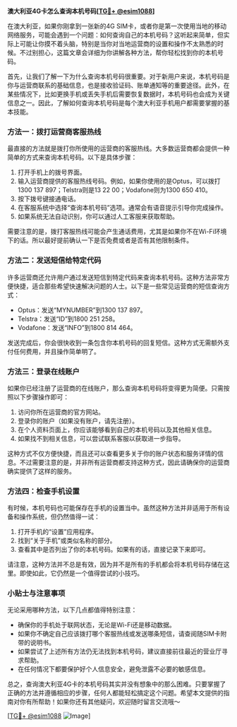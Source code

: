 **澳大利亚4G卡怎么查询本机号码[[TG💪+ @esim1088](https://t.me/s/esim1088)]**

在澳大利亚，如果你刚拿到一张新的4G SIM卡，或者你是第一次使用当地的移动网络服务，可能会遇到一个问题：如何查询自己的本机号码？这听起来简单，但实际上可能让你摸不着头脑，特别是当你对当地运营商的设置和操作不太熟悉的时候。不过别担心，这篇文章会详细为你讲解各种方法，帮你轻松找到你的本机号码。

首先，让我们了解一下为什么查询本机号码很重要。对于新用户来说，本机号码是你与运营商联系的基础信息，也是接收验证码、账单通知等的重要途径。此外，在某些情况下，比如更换手机或丢失手机后需要恢复数据时，本机号码也会成为关键信息之一。因此，了解如何查询本机号码是每个澳大利亚手机用户都需要掌握的基本技能。

### 方法一：拨打运营商客服热线

最直接的方法就是拨打你所使用的运营商的客服热线。大多数运营商都会提供一种简单的方式来查询本机号码。以下是具体步骤：

1. 打开手机上的拨号界面。
2. 输入运营商提供的客服热线号码。例如，如果你使用的是Optus，可以拨打1300 137 897；Telstra则是13 22 00；Vodafone则为1300 650 410。
3. 按下拨号键接通电话。
4. 在客服系统中选择“查询本机号码”选项。通常会有语音提示引导你完成操作。
5. 如果系统无法自动识别，你可以通过人工客服来获取帮助。

需要注意的是，拨打客服热线可能会产生通话费用，尤其是如果你不在Wi-Fi环境下的话。所以最好提前确认一下是否免费或者是否有其他限制条件。

### 方法二：发送短信给特定代码

许多运营商还允许用户通过发送短信到特定代码来查询本机号码。这种方法非常方便快捷，适合那些希望快速解决问题的人士。以下是一些常见运营商的短信查询方式：

- Optus：发送“MYNUMBER”到1300 137 897。
- Telstra：发送“ID”到1800 251 258。
- Vodafone：发送“INFO”到1800 814 464。

发送完成后，你会很快收到一条包含你本机号码的回复短信。这种方式无需额外支付任何费用，并且操作简单明了。

### 方法三：登录在线账户

如果你已经注册了运营商的在线账户，那么查询本机号码将变得更为简便。只需按照以下步骤操作即可：

1. 访问你所在运营商的官方网站。
2. 登录你的账户（如果没有账户，请先注册）。
3. 在个人资料页面上，你应该能够看到自己的本机号码以及其他相关信息。
4. 如果找不到相关信息，可以尝试联系客服以获取进一步指导。

这种方式不仅方便快捷，而且还可以查看更多关于你的账户状态和服务详情的信息。不过需要注意的是，并非所有运营商都支持这种方式，因此请确保你的运营商确实提供了这样的服务。

### 方法四：检查手机设置

有时候，本机号码也可能保存在手机的设置当中。虽然这种方法并非适用于所有设备和操作系统，但仍然值得一试：

1. 打开手机的“设置”应用程序。
2. 找到“关于手机”或类似名称的部分。
3. 查看其中是否列出了你的本机号码。如果有的话，直接记录下来即可。

请注意，这种方法并不总是有效，因为并不是所有的手机都会将本机号码存储在这里。即使如此，它仍然是一个值得尝试的小技巧。

### 小贴士与注意事项

无论采用哪种方法，以下几点都值得特别注意：

- 确保你的手机处于联网状态，无论是Wi-Fi还是移动数据。
- 如果你不确定自己应该拨打哪个客服热线或发送哪条短信，请查阅随SIM卡附带的说明书。
- 如果尝试了上述所有方法仍无法找到本机号码，建议直接前往最近的营业厅寻求帮助。
- 在任何情况下都要保护好个人信息安全，避免泄露不必要的敏感信息。

总之，查询澳大利亚4G卡的本机号码其实并没有想象中的那么困难。只要掌握了正确的方法并遵循相应的步骤，任何人都能轻松搞定这个问题。希望本文提供的指南对你有所帮助！如果你还有其他疑问，欢迎随时留言交流哦～

[[TG💪+ @esim1088](https://t.me/s/esim1088) ![Image](https://i.postimg.cc/4NQfJmqS/Snipaste-2025-05-13-00-14-12.png)]